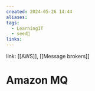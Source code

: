 ```yaml
---
created: 2024-05-26 14:44
aliases: 
tags:
  - LearningIT
  - seed🌱
links:
---
```


link: [[AWS]], [[Message brokers]]

# Amazon MQ

